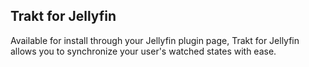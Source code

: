 ## Trakt for Jellyfin

Available for install through your Jellyfin plugin page, Trakt for Jellyfin allows you to synchronize your user's watched states with ease.
